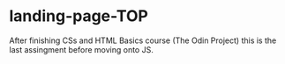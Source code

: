# landing-page-TOP
After finishing CSs and HTML Basics course (The Odin Project) this is the last assingment before moving onto JS.
